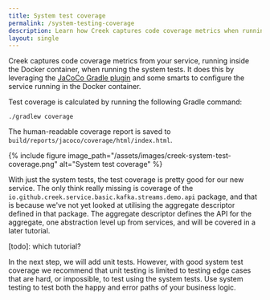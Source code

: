 ```yaml
---
title: System test coverage
permalink: /system-testing-coverage
description: Learn how Creek captures code coverage metrics when running system test, which test your service running in a Docker container
layout: single
---
```


Creek captures code coverage metrics from your service, running inside the Docker container, when running the system
tests. It does this by leveraging the [JaCoCo Gradle plugin][JaCoCoPlugin] and some smarts to configure the service
running in the Docker container.

Test coverage is calculated by running the following Gradle command:

```
./gradlew coverage
```

The human-readable coverage report is saved to `build/reports/jacoco/coverage/html/index.html`.

{% include figure image_path="/assets/images/creek-system-test-coverage.png" alt="System test coverage" %}

With just the system tests, the test coverage is pretty good for our new service. 
The only think really missing is coverage of the `io.github.creek.service.basic.kafka.streams.demo.api` package,
and that is because we've not yet looked at utilising the aggregate descriptor defined in that package.
The aggregate descriptor defines the API for the aggregate, one abstraction level up from services, and will be covered in a later tutorial.

[todo]: which tutorial?

In the next step, we will add unit tests. However, with good system test coverage we recommend that unit testing
is limited to testing edge cases that are hard, or impossible, to test using the system tests. Use system testing
to test both the happy and error paths of your business logic.

[JaCoCoPlugin]: https://docs.gradle.org/current/userguide/jacoco_plugin.html
 
